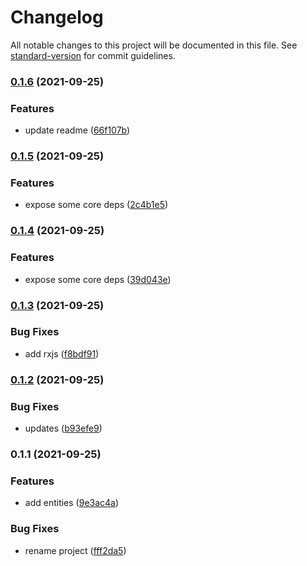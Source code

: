 # Changelog

All notable changes to this project will be documented in this file. See [standard-version](https://github.com/conventional-changelog/standard-version) for commit guidelines.

### [0.1.6](https://github.com/IgorBabkin/clean-reactive-architecture/compare/v0.1.5...v0.1.6) (2021-09-25)


### Features

* update readme ([66f107b](https://github.com/IgorBabkin/clean-reactive-architecture/commit/66f107b50dfe02c516e2449da0b914acfe89dd41))

### [0.1.5](https://github.com/IgorBabkin/clean-reactive-architecture/compare/v0.1.4...v0.1.5) (2021-09-25)


### Features

* expose some core deps ([2c4b1e5](https://github.com/IgorBabkin/clean-reactive-architecture/commit/2c4b1e5cb5c5640003f5f8438162db986d6ba1a3))

### [0.1.4](https://github.com/IgorBabkin/clean-reactive-architecture/compare/v0.1.3...v0.1.4) (2021-09-25)


### Features

* expose some core deps ([39d043e](https://github.com/IgorBabkin/clean-reactive-architecture/commit/39d043e3bf73bf74149c218b5aa3e79675446ddb))

### [0.1.3](https://github.com/IgorBabkin/clean-reactive-architecture/compare/v0.1.2...v0.1.3) (2021-09-25)


### Bug Fixes

* add rxjs ([f8bdf91](https://github.com/IgorBabkin/clean-reactive-architecture/commit/f8bdf91b58a43eef6c898192485302e7268a346f))

### [0.1.2](https://github.com/IgorBabkin/clean-reactive-architecture/compare/v0.1.1...v0.1.2) (2021-09-25)


### Bug Fixes

* updates ([b93efe9](https://github.com/IgorBabkin/clean-reactive-architecture/commit/b93efe97c4885fc216bd35f1e24426d236e4fb1d))

### 0.1.1 (2021-09-25)


### Features

* add entities ([9e3ac4a](https://github.com/IgorBabkin/clean-reactive-architecture/commit/9e3ac4afb679fbcc563543a97b40b8258096445d))


### Bug Fixes

* rename project ([fff2da5](https://github.com/IgorBabkin/clean-reactive-architecture/commit/fff2da5b40e2eb32b98778f5c2694bf9a4d27094))
